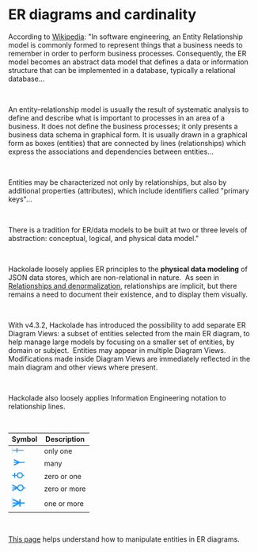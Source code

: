 # ER diagrams and cardinality

According to [Wikipedia](<https://en.wikipedia.org/wiki/Entity–relationship\_model> "target=\"\_blank\""): "In software engineering, an Entity Relationship model is commonly formed to represent things that a business needs to remember in order to perform business processes. Consequently, the ER model becomes an abstract data model that defines a data or information structure that can be implemented in a database, typically a relational database...

&nbsp;

An entity–relationship model is usually the result of systematic analysis to define and describe what is important to processes in an area of a business. It does not define the business processes; it only presents a business data schema in graphical form. It is usually drawn in a graphical form as boxes (entities) that are connected by lines (relationships) which express the associations and dependencies between entities...

&nbsp;

Entities may be characterized not only by relationships, but also by additional properties (attributes), which include identifiers called "primary keys"...

&nbsp;

There is a tradition for ER/data models to be built at two or three levels of abstraction: conceptual, logical, and physical data model."

&nbsp;

Hackolade loosely applies ER principles to the **physical data modeling** of JSON data stores, which are non-relational in nature.&nbsp; As seen in [Relationships and denormalization](<Relationshipsanddenormalization.md>), relationships are implicit, but there remains a need to document their existence, and to display them visually.

&nbsp;

With v4.3.2, Hackolade has introduced the possibility to add separate ER Diagram Views: a subset of entities selected from the main ER diagram, to help manage large models by focusing on a smaller set of entities, by domain or subject.&nbsp; Entities may appear in multiple Diagram Views.&nbsp; Modifications made inside Diagram Views are immediately reflected in the main diagram and other views where present.&nbsp;

&nbsp;

Hackolade also loosely applies Information Engineering notation to relationship lines.

&nbsp;

| **Symbol** | **Description** |
| --- | --- |
| ![Relationship cardinality - one](<lib/Relationship%20cardinality%20-%20one.png>) | only one |
| &nbsp;![Relationship cardinality - many](<lib/Relationship%20cardinality%20-%20many.png>) | many |
| ![Relationship cardinality - zero-to-one](<lib/Relationship%20cardinality%20-%20zero-to-one.png>) | zero or one |
| ![Relationship cardinality - zero-to-many](<lib/Relationship%20cardinality%20-%20zero-to-many.png>) | zero or more |
| ![Relationship cardinality - one-to-many](<lib/Relationship%20cardinality%20-%20one-to-many.png>) | one or more |


&nbsp;

[This page](<EntityboxesinERdiagram.md>) helps understand how to manipulate entities in ER diagrams.

